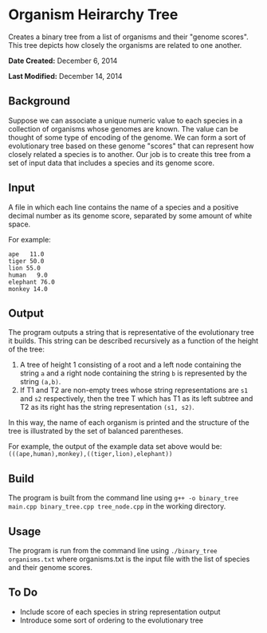 Organism Heirarchy Tree
=======================

Creates a binary tree from a list of organisms and their "genome scores". This tree depicts how closely the organisms are related to one another.

**Date Created:** December 6, 2014

**Last Modified:** December 14, 2014

Background
----------
Suppose we can associate a unique numeric value to each species in a collection of organisms whose genomes are known. The value can be thought of some type of encoding of the genome. We can form a sort of evolutionary tree based on these genome "scores" that can represent how closely related a species is to another. Our job is to create this tree from a set of input data that includes a species and its genome score.

Input 
-----
A file in which each line contains the name of a species and a positive decimal number as its genome score, separated by some amount of white space. 

For example:
````
ape   11.0
tiger 50.0
lion 55.0
human   9.0
elephant 76.0
monkey 14.0
````

Output 
------
The program outputs a string that is representative of the evolutionary tree it builds. This string can be described recursively as a function of the height of the tree: 

1. A tree of height 1 consisting of a root and a left node containing the string `a` and a right node containing the string `b` is represented by the string `(a,b)`.
2. If T1 and T2 are non-empty trees whose string representations are `s1` and `s2` respectively, then the tree T which has T1 as its left subtree and T2 as its right has the string representation `(s1, s2)`. 

In this way, the name of each organism is printed and the structure of the tree is illustrated by the set of balanced parentheses.

For example, the output of the example data set above would be: 
`(((ape,human),monkey),((tiger,lion),elephant)) `

Build
-----
The program is built from the command line using `g++ -o binary_tree main.cpp binary_tree.cpp tree_node.cpp` in the working directory.

Usage 
----- 
The program is run from the command line using `./binary_tree organisms.txt` where organisms.txt is the input file with the list of species and their genome scores. 

To Do
-----
* Include score of each species in string representation output
* Introduce some sort of ordering to the evolutionary tree
